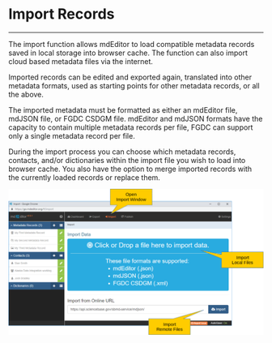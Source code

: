 # Import Records
---

The import function allows mdEditor to load compatible metadata records saved in local storage into browser cache.  The function can also import cloud based metadata files via the internet. 

Imported records can be edited and exported again, translated into other metadata formats, used as starting points for other metadata records, or all the above. 

The imported metadata must be formatted as either an mdEditor file, mdJSON file, or FGDC CSDGM file.  mdEditor and mdJSON formats have the capacity to contain multiple metadata records per file, FGDC can support only a single metadata record per file. 

During the import process you can choose which metadata records, contacts, and/or dictionaries within the import file you wish to load into browser cache.  You also have the option to merge imported records with the currently loaded records or replace them.  

![Import File Panel](/assets/reference/import/import-file.png)
